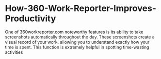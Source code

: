 # How-360-Work-Reporter-Improves-Productivity
 One of 360workreporter.com noteworthy features is its ability to take screenshots automatically throughout the day. These screenshots create a visual record of your work, allowing you to understand exactly how your time is spent. This function is extremely helpful in spotting time-wasting activities
